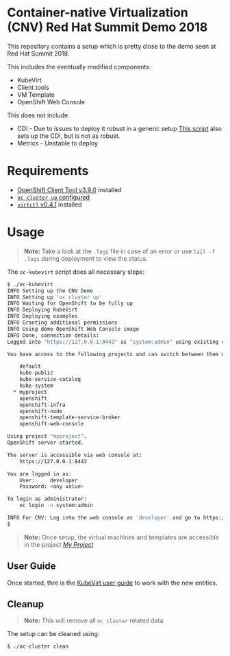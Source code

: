 # Container-native Virtualization (CNV) Red Hat Summit Demo 2018

This repository contains a setup which is pretty close to the demo seen at Red
Hat Summit 2018.

This includes the eventually modified components:

- KubeVirt
- Client tools
- VM Template
- OpenShift Web Console

This does not include:

- CDI - Due to issues to deploy it robust in a generic setup
  [This script](https://github.com/aglitke/oc-kubevirt-up) also sets up the CDI, but is not as robust.
- Metrics - Unstable to deploy

# Requirements

- [OpenShift Client Tool v3.9.0](https://github.com/openshift/origin/releases/tag/v3.9.0) installed
- [`oc cluster up` configured](https://github.com/openshift/origin/blob/master/docs/cluster_up_down.md)
- [`virtctl` v0.4.1](https://github.com/kubevirt/kubevirt/releases/tag/v0.4.1)
  installed

# Usage

> **Note:** Take a look at the `.logs` file in case of an error or use
> `tail -f .logs` during deployment to view the status.

The `oc-kubevirt` script does all necessary steps:

```bash
$ ./oc-kubevirt
INFO Setting up the CNV Demo
INFO Setting up 'oc cluster up'
INFO Waiting for OpenShift to be fully up
INFO Deploying KubeVirt
INFO Deploying examples
INFO Granting additional permissions
INFO Using demo OpenShift Web Console image
INFO Done, connection details:
Logged into "https://127.0.0.1:8443" as "system:admin" using existing credentials.

You have access to the following projects and can switch between them with 'oc project <projectname>':

    default
    kube-public
    kube-service-catalog
    kube-system
  * myproject
    openshift
    openshift-infra
    openshift-node
    openshift-template-service-broker
    openshift-web-console

Using project "myproject".
OpenShift server started.

The server is accessible via web console at:
    https://127.0.0.1:8443

You are logged in as:
    User:     developer
    Password: <any value>

To login as administrator:
    oc login -u system:admin

INFO For CNV: Log into the web console as 'developer' and go to https://127.0.0.1:8443/console/project/myproject/overview
$
```

> **Note:** Once setup, the virtual machines and templates are accessible in
> the project
> [_My Project_](https://127.0.0.1:8443/console/project/myproject/overview)

## User Guide

Once started, thre is the [KubeVirt user guide](http://docs.kubevirt.io/) to
work with the new entities.

## Cleanup

> **Note:** This will remove all `oc cluster` related data.

The setup can be cleaned using:

```bash
$ ./oc-cluster clean
```
